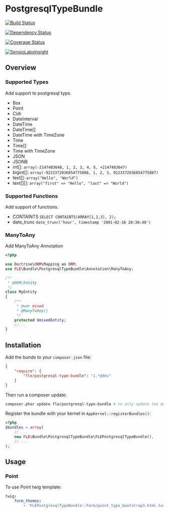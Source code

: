 PostgresqlTypeBundle
====================

[![Build Status](https://travis-ci.org/flecomte/PostgresqlTypeBundle.svg)](https://travis-ci.org/flecomte/PostgresqlTypeBundle)

[![Dependency Status](https://www.versioneye.com/user/projects/53d7891b3648f468870002ad/badge.svg)](https://www.versioneye.com/user/projects/53d7891b3648f468870002ad)

[![Coverage Status](https://coveralls.io/repos/flecomte/PostgresqlTypeBundle/badge.png)](https://coveralls.io/r/flecomte/PostgresqlTypeBundle)

[![SensioLabsInsight](https://insight.sensiolabs.com/projects/74bd7d10-8f45-4cd5-bcdb-5e537d097d89/small.png)](https://insight.sensiolabs.com/projects/74bd7d10-8f45-4cd5-bcdb-5e537d097d89)

Overview
--------

### Supported Types

Add support to postgresql type.

- Box
- Point
- Cidr
- DateInterval
- DateTime
- DateTime[]
- DateTime with TimeZone
- Time
- Time[]
- Time with TimeZone
- JSON
- JSONB
- int[]: ```array(-2147483648, 1, 2, 3, 4, 5, +2147483647)```
- bigint[]: ```array(-9223372036854775808, 1, 2, 3, 9223372036854775807)```
- text[]: ```array("Hello", "World")```
- text[][]: ```array("first" => "Hello", "last" => "World")```

### Supported Functions

Add support of functions.

- CONTAINTS ```SELECT CONTAINTS(ARRAY[1,2,3], 2);```
- date_trunc ```date_trunc('hour', timestamp '2001-02-16 20:38:40')```

### ManyToAny

Add ManyToAny Annotation

```php
<?php

use Doctrine\ORM\Mapping as ORM;
use FLE\Bundle\PostgresqlTypeBundle\Annotation\ManyToAny;

/**
 * @ORM\Entity
 */
class MyEntity
{
    /**
     * @var mixed
     * @ManyToAny()
     */
    protected $mixedEntity;
    //...
}
```

Installation
------------

Add the bunde to your `composer.json` file:

```json
{
    "require": {
        "fle/postgresql-type-bundle": "1.*@dev"
    }
}
```

Then run a composer update:

```bash
composer.phar update fle/postgresql-type-bundle # to only update the bundle
```

Register the bundle with your kernel in `AppKernel::registerBundles()`:

```php
<?php
$bundles = array(
    // ...
    new FLE\Bundle\PostgresqlTypeBundle\FLEPostgresqlTypeBundle(),
    // ...
);
```

Usage
-----

### Point

To use Point twig template:

```yaml
twig:
    form_themes:
        - 'FLEPostgresqlTypeBundle::Form/point_type_bootstrap3.html.twig'
```
